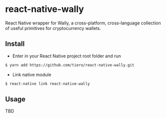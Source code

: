 # react-native-wally
React Native wrapper for Wally, a cross-platform, cross-language collection of useful primitives for cryptocurrency wallets.


## Install

* Enter in your React Native project root folder and run

```sh
$ yarn add https://github.com/tiero/react-native-wally.git
```

* Link native module

```sh
$ react-native link react-native-wally
```

## Usage

TBD

